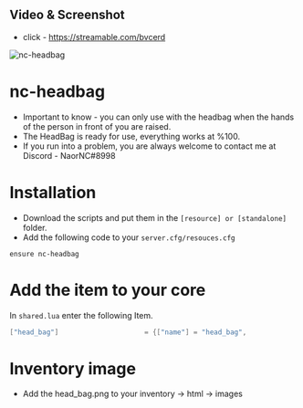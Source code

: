 ## Video & Screenshot

- click - https://streamable.com/bvcerd

![nc-headbag](https://i.ibb.co/ZcnTVKy/image.png)

# nc-headbag

- Important to know - you can only use with the headbag when the hands of the person in front of you are raised.
- The HeadBag is ready for use, everything works at %100.
- If you run into a problem, you are always welcome to contact me at Discord - NaorNC#8998

# Installation

- Download the scripts and put them in the ```[resource] or [standalone]``` folder.
- Add the following code to your ```server.cfg/resouces.cfg```

```
ensure nc-headbag
```

# Add the item to your core

In ```shared.lua``` enter the following Item.

```lua 
["head_bag"] 					 = {["name"] = "head_bag", 			 	["label"] = "Head Bag", 						["weight"] = 5, 		["type"] = "item", 		["image"] = "head_bag.png", 			["unique"] = true, 		["useable"] = true, 	["shouldClose"] = false,   ["combinable"] = nil,   ["description"] = "Put mask on hostage."},
```

# Inventory image

- Add the head_bag.png to your inventory -> html -> images
